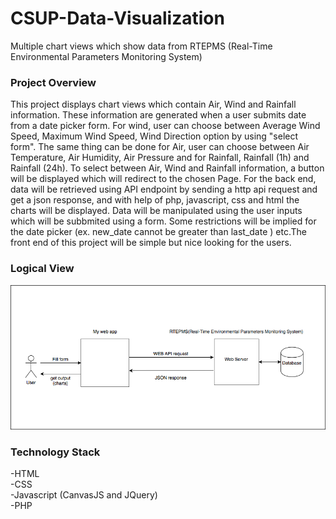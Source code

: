 # CSUP-Data-Visualization

Multiple chart views which show data from RTEPMS (Real-Time Environmental Parameters Monitoring System)

### Project Overview

This project displays chart views which contain  Air, Wind and Rainfall information. These information are generated when a user submits date from a date picker form. For wind, user can choose between Average Wind Speed, Maximum Wind Speed, Wind Direction option by using "select form". The same thing can be done for Air, user can choose between Air Temperature, Air Humidity, Air Pressure and for Rainfall, Rainfall (1h) and Rainfall (24h). To select between Air, Wind and Rainfall information, a button will be displayed which will redirect to the chosen Page. For the back end, data will be retrieved using API endpoint by sending a http api request and get a json response, and with help of php, javascript, css and html the charts will be displayed. Data will be manipulated using the user inputs which will be subbmited using a form. Some restrictions will be implied for the date picker (ex. new_date cannot be greater than last_date ) etc.The front end of this project will be simple but nice looking for the users.

### Logical View
![](images/Untitled%20Diagram.png)



### Technology Stack

-HTML\
-CSS\
-Javascript (CanvasJS and JQuery)\
-PHP

